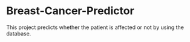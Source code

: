 # Breast-Cancer-Predictor
This project predicts whether the patient is affected or not by using the database.
